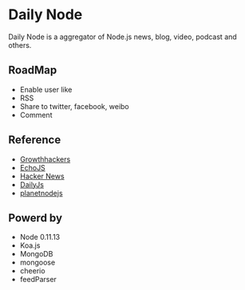 Daily Node
======

Daily Node is a aggregator of Node.js news, blog, video, podcast and others.

## RoadMap

* Enable user like
* RSS
* Share to twitter, facebook, weibo
* Comment

## Reference

* [Growthhackers](http://growthhackers.com/)
* [EchoJS](http://www.echojs.com/)
* [Hacker News](https://news.ycombinator.com/)
* [DailyJs](http://dailyjs.com/)
* [planetnodejs](http://www.planetnodejs.com/)

## Powerd by

* Node 0.11.13
* Koa.js
* MongoDB
* mongoose
* cheerio
* feedParser


